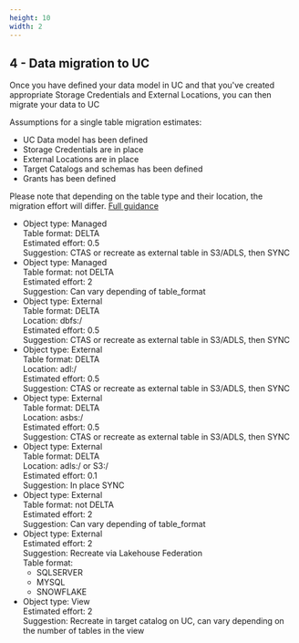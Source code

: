 ```yaml
---
height: 10
width: 2
---
```


## 4 - Data migration to UC

Once you have defined your data model in UC and that you've created appropriate Storage Credentials and External Locations,
you can then migrate your data to UC

Assumptions for a single table migration estimates:

- UC Data model has been defined
- Storage Credentials are in place
- External Locations are in place
- Target Catalogs and schemas has been defined
- Grants has been defined

Please note that depending on the table type and their location, the migration effort will differ.
[Full guidance](https://www.databricks.com/blog/migrating-tables-hive-metastore-unity-catalog-metastore)

- Object type: Managed \
  Table format: DELTA \
  Estimated effort: 0.5 \
  Suggestion: CTAS or recreate as external table in S3/ADLS, then SYNC
- Object type: Managed \
  Table format: not DELTA \
  Estimated effort: 2 \
  Suggestion: Can vary depending of table_format
- Object type: External \
  Table format: DELTA \
  Location: dbfs:/ \
  Estimated effort: 0.5 \
  Suggestion: CTAS or recreate as external table in S3/ADLS, then SYNC
- Object type: External \
  Table format: DELTA \
  Location: adl:/ \
  Estimated effort: 0.5 \
  Suggestion: CTAS or recreate as external table in S3/ADLS, then SYNC
- Object type: External \
  Table format: DELTA \
  Location: asbs:/ \
  Estimated effort: 0.5 \
  Suggestion: CTAS or recreate as external table in S3/ADLS, then SYNC
- Object type: External \
  Table format: DELTA \
  Location: adls:/ or S3:/ \
  Estimated effort: 0.1 \
  Suggestion: In place SYNC
- Object type: External \
  Table format: not DELTA \
  Estimated effort: 2 \
  Suggestion: Can vary depending of table_format
- Object type: External \
  Estimated effort: 2 \
  Suggestion: Recreate via Lakehouse Federation \
  Table format:
  - SQLSERVER
  - MYSQL
  - SNOWFLAKE
- Object type: View \
  Estimated effort: 2 \
  Suggestion: Recreate in target catalog on UC, can vary depending on the number of tables in the view
